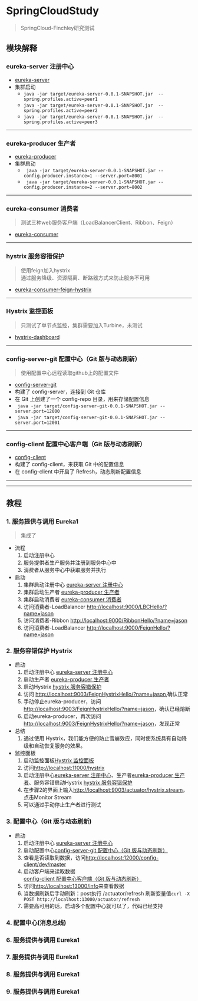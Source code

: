 # SpringCloudStudy
> SpringCloud-Finchley研究测试
## 模块解释
### eureka-server 注册中心
- [eureka-server](eureka-server)
- 集群启动
  - `java -jar target/eureka-server-0.0.1-SNAPSHOT.jar  --spring.profiles.active=peer1`
  - `java -jar target/eureka-server-0.0.1-SNAPSHOT.jar  --spring.profiles.active=peer2`
  - `java -jar target/eureka-server-0.0.1-SNAPSHOT.jar  --spring.profiles.active=peer3`
---
### eureka-producer 生产者
- [eureka-producer](eureka-producer)
- 集群启动
    - ` java -jar target/eureka-server-0.0.1-SNAPSHOT.jar --config.producer.instance=1 --server.port=8001`
    - ` java -jar target/eureka-server-0.0.1-SNAPSHOT.jar --config.producer.instance=2 --server.port=8002`
---
### eureka-consumer 消费者
> 测试三种web服务客户端（LoadBalancerClient、Ribbon、Feign）
- [eureka-consumer](eureka-consumer)
---
### hystrix 服务容错保护
> 使用feign加入hystrix<br/>
> 通过服务降级、资源隔离、断路器方式来防止服务不可用
- [eureka-consumer-feign-hystrix](eureka-consumer-feign-hystrix)
---
### Hystrix 监控面板
> 只测试了单节点监控，集群需要加入Turbine，未测试
-  [hystrix-dashboard](hystrix-dashboard)
---
### config-server-git 配置中心（Git 版与动态刷新）
> 使用配置中心远程读取github上的配置文件
- [config-server-git](config-server-git)
- 构建了 config-server，连接到 Git 仓库
- 在 Git 上创建了一个 config-repo 目录，用来存储配置信息
- ` java -jar target/config-server-git-0.0.1-SNAPSHOT.jar --server.port=12000`
- ` java -jar target/config-server-git-0.0.1-SNAPSHOT.jar --server.port=12001`
---
### config-client 配置中心客户端（Git 版与动态刷新）
- [config-client](config-client)
- 构建了 config-client，来获取 Git 中的配置信息
- 在 config-client 中开启了 Refresh，动态刷新配置信息
---

---
## 教程
### 1. 服务提供与调用 Eureka1
> 集成了
- 流程
    1. 启动注册中心
    2. 服务提供者生产服务并注册到服务中心中
    3. 消费者从服务中心中获取服务并执行
- 启动
    1. 集群启动注册中心 [eureka-server 注册中心](#eureka-server-注册中心)
    2. 集群启动生产者 [eureka-producer 生产者](#eureka-producer-生产者)
    3. 集群启动消费者 [eureka-consumer 消费者](#eureka-consumer-消费者)
    4. 访问消费者-LoadBalancer <http://localhost:9000/LBCHello/?name=jason>
    5. 访问消费者-Ribbon <http://localhost:9000/RibbonHello/?name=jason>
    6. 访问消费者-LoadBalancer <http://localhost:9000/FeignHello/?name=jason>

### 2. 服务容错保护 Hystrix
- 启动
    1. 启动注册中心 [eureka-server 注册中心](#eureka-server-注册中心)
    2. 启动生产者 [eureka-producer 生产者](#eureka-producer-生产者)
    3. 启动Hystrix [hystrix 服务容错保护](#hystrix-服务容错保护)
    4. 访问 <http://localhost:9003/FeignHystrixHello/?name=jason>,确认正常
    5. 手动停止eureka-producer，访问<http://localhost:9003/FeignHystrixHello/?name=jason>，确认已经熔断
    6. 启动eureka-producer，再次访问<http://localhost:9003/FeignHystrixHello/?name=jason>，发现正常
- 总结
    1. 通过使用 Hystrix，我们能方便的防止雪崩效应，同时使系统具有自动降级和自动恢复服务的效果。
- 监控面板
    1. 启动监控面板[Hystrix 监控面板](#hystrix-监控面板)
    2. 访问<http://localhost:11000/hystrix>
    3. 启动注册中心[eureka-server 注册中心](#eureka-server-注册中心)、生产者[eureka-producer 生产者](#eureka-producer-生产者)、服务容错启动Hystrix [hystrix 服务容错保护](#hystrix-服务容错保护)
    4. 在步骤2的界面上输入<http://localhost:9003/actuator/hystrix.stream>，点击Monitor Stream
    5. 可以通过手动停止生产者进行测试

### 3. 配置中心（Git 版与动态刷新)
- 启动
  1. 启动注册中心 [eureka-server 注册中心](#eureka-server-注册中心)
  2. 启动配置中心[config-server-git 配置中心（Git 版与动态刷新）](#config-server-git-配置中心git-版与动态刷新)
  3. 查看是否读取到数据，访问<http://localhost:12000/config-client/dev/master>
  4. 启动客户端来读取数据[config-client 配置中心客户端（Git 版与动态刷新）](#config-client-配置中心客户端git-版与动态刷新)
  5. 访问<http://localhost:13000/info>来查看数据
  6. 当数据刷新后手动刷新：post执行 /actuator/refresh 刷新变量值`curl -X POST http://localhost:13000/actuator/refresh`
  7. 需要高可用的话，启动多个配置中心就可以了，代码已经支持

### 4. 配置中心(消息总线)
### 6. 服务提供与调用 Eureka1
### 7. 服务提供与调用 Eureka1
### 8. 服务提供与调用 Eureka1
### 9. 服务提供与调用 Eureka1


